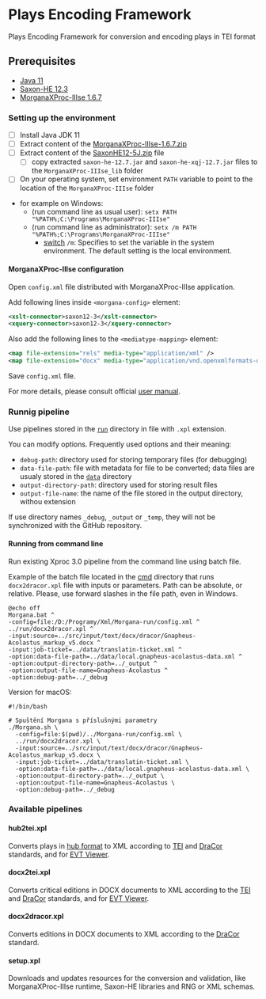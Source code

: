 # Plays Encoding Framework

Plays Encoding Framework for conversion and encoding plays in TEI format

## Prerequisites

- [Java 11](https://www.azul.com/downloads/?version=java-11-lts&package=jdk#zulu "Download Azul Zulu OpenJDK")
- [Saxon-HE 12.3](https://github.com/Saxonica/Saxon-HE/releases/tag/SaxonHE12-7 "Download SaxonHE12-7J")
- [MorganaXProc-IIIse 1.6.7](https://sourceforge.net/projects/morganaxproc-iiise/files/MorganaXProc-IIIse-1.6.7/ "Donwload MorganaXProc-IIIse 1.6.7")

### Setting up the environment

- [ ] Install Java JDK 11
- [ ] Extract content of the [MorganaXProc-IIIse-1.6.7.zip](https://sourceforge.net/projects/morganaxproc-iiise/files/MorganaXProc-IIIse-1.6.7/MorganaXProc-IIIse-1.6.7.zip/download "Donwload MorganaXProc-IIIse 1.6.7.zip file")
- [ ] Extract content of the [SaxonHE12-5J.zip](https://github.com/Saxonica/Saxon-HE/releases/download/SaxonHE12-7/SaxonHE12-7J.zip "Download SaxonHE12-7J") file
  - [ ] copy extracted `saxon-he-12.7.jar` and `saxon-he-xqj-12.7.jar` files to the `MorganaXProc-IIIse_lib` folder
- [ ] On your operating system, set environment `PATH` variable to point to the location of the `MorganaXProc-IIIse` folder
- for example on Windows:
  - (run command line as usual user): `setx PATH "%PATH%;C:\Programs\MorganaXProc-IIIse"`
  - (run command line as administrator): `setx /m PATH "%PATH%;C:\Programs\MorganaXProc-IIIse"`
    - [switch](https://learn.microsoft.com/en-us/windows-server/administration/windows-commands/setx) `/m`: Specifies to set the variable in the system environment. The default setting is the local environment.

#### MorganaXProc-IIIse configuration

Open `config.xml` file distributed with MorganaXProc-IIIse application.

Add following lines inside `<morgana-config>` element:

```xml
<xslt-connector>saxon12-3</xslt-connector>
<xquery-connector>saxon12-3</xquery-connector>
```

Also add the following lines to the `<mediatype-mapping>` element:

```xml
<map file-extension="rels" media-type="application/xml" />
<map file-extension="docx" media-type="application/vnd.openxmlformats-officedocument.wordprocessingml.document" />

```

Save `config.xml` file.

For more details, please consult official [user manual](https://xml-project.com/manual/index.html).

### Runnig pipeline

Use pipelines stored in the [`run`](./run) directory in file with `.xpl` extension.

You can modify options. Frequently used options and their meaning:

- `debug-path`: directory used for storing temporary files (for debugging)
- `data-file-path`: file with metadata for file to be converted; data files are usualy stored in the [`data`](./data) directory
- `output-directory-path`: directory used for storing result files
- `output-file-name`: the name of the file stored in the output directory, withou extension

If use directory names `_debug`, `_output` or `_temp`, they will not be synchronized with the GitHub repository.

#### Running from command line

Run existing Xproc 3.0 pipeline from the command line using batch file.

Example of the batch file located in the [cmd](../cmd) directory that runs `docx2dracor.xpl` file with inputs or parameters. Path can be absolute, or relative. Please, use forward slashes in the file path, even in Windows.

```script
@echo off
Morgana.bat ^
-config=file:/D:/Programy/Xml/Morgana-run/config.xml ^
../run/docx2dracor.xpl ^
-input:source=../src/input/text/docx/dracor/Gnapheus-Acolastus_markup_v5.docx ^
-input:job-ticket=../data/translatin-ticket.xml ^
-option:data-file-path=../data/local.gnapheus-acolastus-data.xml ^
-option:output-directory-path=../_output ^
-option:output-file-name=Gnapheus-Acolastus ^
-option:debug-path=../_debug
```

Version for macOS:

```script
#!/bin/bash

# Spuštění Morgana s příslušnými parametry
./Morgana.sh \
  -config=file:$(pwd)/../Morgana-run/config.xml \
  ../run/docx2dracor.xpl \
  -input:source=../src/input/text/docx/dracor/Gnapheus-Acolastus_markup_v5.docx \
  -input:job-ticket=../data/translatin-ticket.xml \
  -option:data-file-path=../data/local.gnapheus-acolastus-data.xml \
  -option:output-directory-path=../_output \
  -option:output-file-name=Gnapheus-Acolastus \
  -option:debug-path=../_debug
```

### Available pipelines

#### hub2tei.xpl

Converts plays in [hub format](https://transpect.github.io) to XML according to [TEI](https://tei-c.org/release/doc/tei-p5-doc/en/html/index.html) and [DraCor](https://dracor.org/doc/odd) standards, and for [EVT Viewer](http://evt.labcd.unipi.it).

#### docx2tei.xpl

Converts critical editions in DOCX documents to XML according to the [TEI](https://tei-c.org/release/doc/tei-p5-doc/en/html/index.html) and [DraCor](https://dracor.org/doc/odd) standards, and for [EVT Viewer](http://evt.labcd.unipi.it).

#### docx2dracor.xpl

Converts editions in DOCX documents to XML according to the [DraCor](https://dracor.org/doc/odd) standard.

#### setup.xpl

Downloads and updates resources for the conversion and validation, like MorganaXProc-IIIse runtime, Saxon-HE libraries and RNG or XML schemas.
